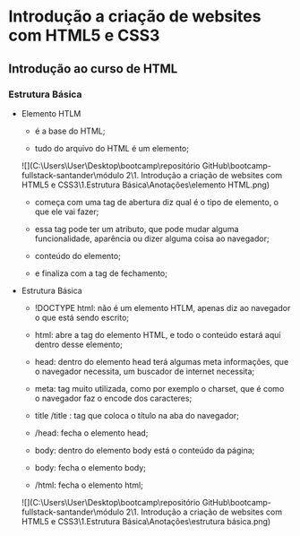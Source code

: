 # Introdução a criação de websites com HTML5 e CSS3



## Introdução ao curso de HTML



### Estrutura Básica

- Elemento HTLM

  - é a base do HTML;

  - tudo do arquivo do HTML é um elemento;

  ![](C:\Users\User\Desktop\bootcamp\repositório GitHub\bootcamp-fullstack-santander\módulo 2\1. Introdução a criação de websites com HTML5 e CSS3\1.Estrutura Básica\Anotações\elemento HTML.png)

  

  - começa com uma tag de abertura diz qual é o tipo de elemento, o que ele vai fazer;

  - essa tag pode ter um atributo, que pode mudar alguma funcionalidade, aparência ou dizer alguma coisa ao navegador;

  - conteúdo do elemento;

  - e finaliza com a tag de fechamento;

- Estrutura Básica

  - !DOCTYPE html: não é um elemento HTLM, apenas diz ao navegador o que está sendo escrito;

  - html: abre a tag do elemento HTML, e todo o conteúdo estará aqui dentro desse elemento;

  - head: dentro do elemento head terá algumas meta informações, que o navegador necessita, um buscador de internet necessita;

  - meta: tag muito utilizada, como por exemplo o charset, que é como o navegador faz o encode dos caracteres;

  - title   /title : tag que coloca o título na aba do navegador;

  - /head: fecha o elemento head;

  - body: dentro do elemento body está o conteúdo da página;

  - body: fecha o elemento body;

  - /html: fecha o elemento html;

  ![](C:\Users\User\Desktop\bootcamp\repositório GitHub\bootcamp-fullstack-santander\módulo 2\1. Introdução a criação de websites com HTML5 e CSS3\1.Estrutura Básica\Anotações\estrutura básica.png)

  



